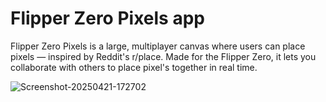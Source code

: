 # Flipper Zero Pixels app
Flipper Zero Pixels is a large, multiplayer canvas where users can place pixels — inspired by Reddit's r/place.
Made for the Flipper Zero, it lets you collaborate with others to place pixel's together in real time.

![Screenshot-20250421-172702](https://github.com/user-attachments/assets/62df97ed-1cf0-418a-b57d-549f998a27e9)
